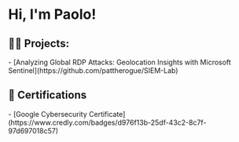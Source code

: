 <h1>Hi, I'm Paolo! 

<h2>👨‍💻 Projects:</h2>
- [Analyzing Global RDP Attacks: Geolocation Insights with Microsoft Sentinel](https://github.com/pattherogue/SIEM-Lab)


<h2>📃 Certifications</h2>
- [Google Cybersecurity Certificate](https://www.credly.com/badges/d976f13b-25df-43c2-8c7f-97d697018c57)


